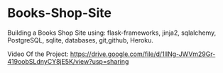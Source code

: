 # Books-Shop-Site
Building a Books Shop Site using: flask-frameworks, jinja2, sqlalchemy, PostgreSQL, sqlite, databases, git,github, Heroku.

Video Of the Project: 
https://drive.google.com/file/d/1lINg-JWVm29Gr-419oobSLdnyCY8jE5K/view?usp=sharing
